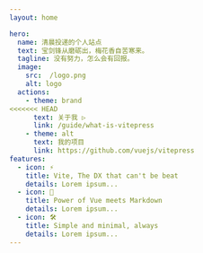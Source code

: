 ```yaml
---
layout: home

hero:
  name: 清晨投递的个人站点
  text: 宝剑锋从磨砺出，梅花香自苦寒来。
  tagline: 没有努力，怎么会有回报。
  image:
    src:  /logo.png
    alt: logo
  actions:
    - theme: brand
<<<<<<< HEAD
      text: 关于我 ▷
      link: /guide/what-is-vitepress
    - theme: alt
      text: 我的项目
      link: https://github.com/vuejs/vitepress
features:
  - icon: ⚡️
    title: Vite, The DX that can't be beat
    details: Lorem ipsum...
  - icon: 🖖
    title: Power of Vue meets Markdown
    details: Lorem ipsum...
  - icon: 🛠️
    title: Simple and minimal, always
    details: Lorem ipsum...
---
```

